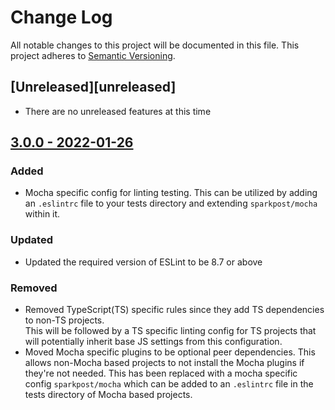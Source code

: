 # Change Log
All notable changes to this project will be documented in this file.
This project adheres to [Semantic Versioning](http://semver.org/).

## [Unreleased][unreleased]
- There are no unreleased features at this time

## [3.0.0 - 2022-01-26][3.0.0]
### Added
- Mocha specific config for linting testing.  This can be utilized by adding an `.eslintrc` file to your tests directory and extending `sparkpost/mocha` within it.

### Updated
- Updated the required version of ESLint to be 8.7 or above

### Removed
- Removed TypeScript(TS) specific rules since they add TS dependencies to non-TS projects.  
  This will be followed by a TS specific linting config for TS projects that will potentially inherit base JS settings from this configuration.
- Moved Mocha specific plugins to be optional peer dependencies. This allows non-Mocha based projects to not install the Mocha plugins if they're not 
  needed. This has been replaced with a mocha specific config `sparkpost/mocha` which can be added to an `.eslintrc` file in the tests directory of 
  Mocha based projects.

[3.0.0]: https://github.com/sparkpost/eslint-config-sparkpost/compare/v2.1.2...v3.0.0
